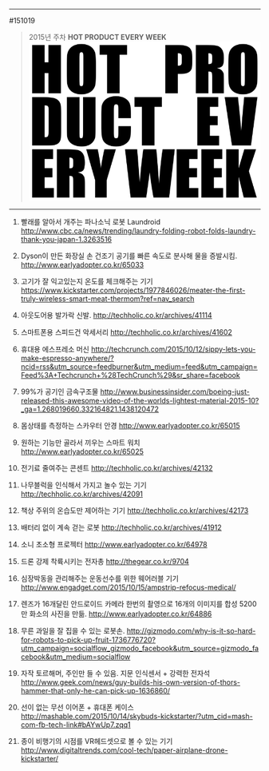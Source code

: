 
---  
#151019  
> 2015년 주차 **HOT PRODUCT EVERY WEEK**  
> ![pic](../image/MAIN.png)  

---  

1. 빨래를 알아서 개주는 파나소닉 로봇 Laundroid
http://www.cbc.ca/news/trending/laundry-folding-robot-folds-laundry-thank-you-japan-1.3263516

2. Dyson이 만든 화장실 손 건조기
공기를 빠른 속도로 분사해 물을 증발시킴.
http://www.earlyadopter.co.kr/65033

3. 고기가 잘 익고있는지 온도를 체크해주는 기기
https://www.kickstarter.com/projects/1977846026/meater-the-first-truly-wireless-smart-meat-thermom?ref=nav_search

4. 아웃도어용 발가락 신발.
http://techholic.co.kr/archives/41114

5. 스마트폰용 스피드건 악세서리
http://techholic.co.kr/archives/41602

6. 휴대용 에스프레소 머신
http://techcrunch.com/2015/10/12/sippy-lets-you-make-espresso-anywhere/?ncid=rss&utm_source=feedburner&utm_medium=feed&utm_campaign=Feed%3A+Techcrunch+%28TechCrunch%29&sr_share=facebook

7. 99%가 공기인 금속구조물
http://www.businessinsider.com/boeing-just-released-this-awesome-video-of-the-worlds-lightest-material-2015-10?_ga=1.268019660.332164821.1438120472

8. 몸상태를 측정하는 스카우터 안경
http://www.earlyadopter.co.kr/65015

9. 원하는 기능만 골라서 끼우는 스마트 워치
http://www.earlyadopter.co.kr/65025

10. 전기료 줄여주는 콘센트
http://techholic.co.kr/archives/42132

11. 나무블럭을 인식해서 가지고 놀수 있는 기기
http://techholic.co.kr/archives/42091

12. 책상 주위의 온습도만 제어하는 기기
http://techholic.co.kr/archives/42173

13. 배터리 없이 계속 걷는 로봇
http://techholic.co.kr/archives/41912

14. 소니 초소형 프로젝터
http://www.earlyadopter.co.kr/64978

15. 드론 강제 착륙시키는 전자총
http://thegear.co.kr/9704

16. 심장박동을 관리해주는 운동선수를 위한 웨어러블 기기
http://www.engadget.com/2015/10/15/ampstrip-refocus-medical/

17. 렌즈가 16개달린 안드로이드 카메라
한번의 촬영으로 16개의 이미지를 합성 5200만 화소의 사진을 만듦.
http://www.earlyadopter.co.kr/64886

18. 무른 과일을 잘 집을 수 있는 로봇손.
http://gizmodo.com/why-is-it-so-hard-for-robots-to-pick-up-fruit-1736776720?utm_campaign=socialflow_gizmodo_facebook&utm_source=gizmodo_facebook&utm_medium=socialflow

19. 자작 토르해머, 주인만 들 수 있음.
지문 인식센서 + 강력한 전자석
http://www.geek.com/news/guy-builds-his-own-version-of-thors-hammer-that-only-he-can-pick-up-1636860/

20. 선이 없는 무선 이어폰 + 휴대폰 케이스
http://mashable.com/2015/10/14/skybuds-kickstarter/?utm_cid=mash-com-fb-tech-link#bAYwUp7.zqq1

21. 종이 비행기의 시점를 VR헤드셋으로 볼 수 있는 기기
http://www.digitaltrends.com/cool-tech/paper-airplane-drone-kickstarter/

